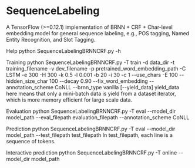 # SequenceLabeling
A TensorFlow (>=0.12.1) implementation of BRNN + CRF + Char-level embedding model for general sequence labeling, e.g., POS tagging, Named Entity Recognition, and Slot Tagging.

Help
python SequenceLabelingBRNNCRF.py -h

Training
python SequenceLabelingBRNNCRF.py -T train -d data_dir -t training_filename -v dev_filename -p pretrained_word_embedding_path -C LSTM -e 300 -H 300 -k 0.5 -l 0.001 -b 20 -i 30 -c 1 --use_chars -E 100 --hidden_size_char 100 --decay 0.90 --fix_word_embedding --annotation_scheme CoNLL --brnn_type vanilla [--yield_data]
yield_data here means that only a mini-batch data is yield from a dataset iterator, which is more memory efficient for large scale data.

Evaluation
python SequenceLabelingBRNNCRF.py -T eval --model_dir model_path --eval_filepath evaluation_filepath --annotation_scheme CoNLL

Prediction
python SequenceLabelingBRNNCRF.py -T eval --model_dir model_path --test_filepath test_filepath
In test_filepath, each line is a sequence of tokens. 

Interactive prediction
python SequenceLabelingBRNNCRF.py -T online --model_dir model_path
